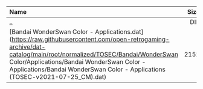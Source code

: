 |Name|Size|
|:---|---:|
|[..](../index.html)|DIR|
|[Bandai WonderSwan Color - Applications.dat](https://raw.githubusercontent.com/open-retrogaming-archive/dat-catalog/main/root/normalized/TOSEC/Bandai/WonderSwan Color/Applications/Bandai WonderSwan Color - Applications/Bandai WonderSwan Color - Applications (TOSEC-v2021-07-25_CM).dat)|2152|
